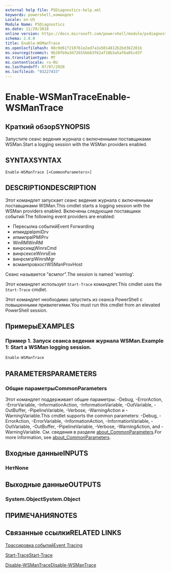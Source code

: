 ```yaml
---
external help file: PSDiagnostics-help.xml
keywords: powershell,командлет
Locale: en-US
Module Name: PSDiagnostics
ms.date: 11/29/2018
online version: https://docs.microsoft.com/powershell/module/psdiagnostics/enable-wsmantrace?view=powershell-5.1&WT.mc_id=ps-gethelp
schema: 2.0.0
title: Enable-WSManTrace
ms.openlocfilehash: 08c9d61f210761e2ed7a3a5014812b2bd362201b
ms.sourcegitcommit: 9b28fb9a3d72655bb63f62af18b3a5af6a05cd3f
ms.translationtype: MT
ms.contentlocale: ru-RU
ms.lasthandoff: 07/07/2020
ms.locfileid: "93227433"
---
```

# <span data-ttu-id="a4397-103">Enable-WSManTrace</span><span class="sxs-lookup"><span data-stu-id="a4397-103">Enable-WSManTrace</span></span>

## <span data-ttu-id="a4397-104">Краткий обзор</span><span class="sxs-lookup"><span data-stu-id="a4397-104">SYNOPSIS</span></span>
<span data-ttu-id="a4397-105">Запустите сеанс ведения журнала с включенными поставщиками WSMan.</span><span class="sxs-lookup"><span data-stu-id="a4397-105">Start a logging session with the WSMan providers enabled.</span></span>

## <span data-ttu-id="a4397-106">SYNTAX</span><span class="sxs-lookup"><span data-stu-id="a4397-106">SYNTAX</span></span>

```
Enable-WSManTrace [<CommonParameters>]
```

## <span data-ttu-id="a4397-107">DESCRIPTION</span><span class="sxs-lookup"><span data-stu-id="a4397-107">DESCRIPTION</span></span>
<span data-ttu-id="a4397-108">Этот командлет запускает сеанс ведения журнала с включенными поставщиками WSMan.</span><span class="sxs-lookup"><span data-stu-id="a4397-108">This cmdlet starts a logging session with the WSMan providers enabled.</span></span> <span data-ttu-id="a4397-109">Включены следующие поставщики событий:</span><span class="sxs-lookup"><span data-stu-id="a4397-109">The following event providers are enabled:</span></span>

- <span data-ttu-id="a4397-110">Пересылка событий</span><span class="sxs-lookup"><span data-stu-id="a4397-110">Event Forwarding</span></span>
- <span data-ttu-id="a4397-111">ипмидрв</span><span class="sxs-lookup"><span data-stu-id="a4397-111">IpmiDrv</span></span>
- <span data-ttu-id="a4397-112">ипмипрв</span><span class="sxs-lookup"><span data-stu-id="a4397-112">IPMIPrv</span></span>
- <span data-ttu-id="a4397-113">WinRM</span><span class="sxs-lookup"><span data-stu-id="a4397-113">WinRM</span></span>
- <span data-ttu-id="a4397-114">винрскмд</span><span class="sxs-lookup"><span data-stu-id="a4397-114">WinrsCmd</span></span>
- <span data-ttu-id="a4397-115">винрсексе</span><span class="sxs-lookup"><span data-stu-id="a4397-115">WinrsExe</span></span>
- <span data-ttu-id="a4397-116">винрсмгр</span><span class="sxs-lookup"><span data-stu-id="a4397-116">WinrsMgr</span></span>
- <span data-ttu-id="a4397-117">всманпровхост</span><span class="sxs-lookup"><span data-stu-id="a4397-117">WSManProvHost</span></span>

<span data-ttu-id="a4397-118">Сеанс называется "всмлог".</span><span class="sxs-lookup"><span data-stu-id="a4397-118">The session is named 'wsmlog'.</span></span>

<span data-ttu-id="a4397-119">Этот командлет использует `Start-Trace` командлет.</span><span class="sxs-lookup"><span data-stu-id="a4397-119">This cmdlet uses the `Start-Trace` cmdlet.</span></span>

<span data-ttu-id="a4397-120">Этот командлет необходимо запустить из сеанса PowerShell с повышенными привилегиями.</span><span class="sxs-lookup"><span data-stu-id="a4397-120">You must run this cmdlet from an elevated PowerShell session.</span></span>

## <span data-ttu-id="a4397-121">Примеры</span><span class="sxs-lookup"><span data-stu-id="a4397-121">EXAMPLES</span></span>

### <span data-ttu-id="a4397-122">Пример 1. Запуск сеанса ведения журнала WSMan.</span><span class="sxs-lookup"><span data-stu-id="a4397-122">Example 1: Start a WSMan logging session.</span></span>

```powershell
Enable-WSManTrace
```

## <span data-ttu-id="a4397-123">PARAMETERS</span><span class="sxs-lookup"><span data-stu-id="a4397-123">PARAMETERS</span></span>

### <span data-ttu-id="a4397-124">Общие параметры</span><span class="sxs-lookup"><span data-stu-id="a4397-124">CommonParameters</span></span>

<span data-ttu-id="a4397-125">Этот командлет поддерживает общие параметры: -Debug, -ErrorAction, -ErrorVariable, -InformationAction, -InformationVariable, -OutVariable, -OutBuffer, -PipelineVariable, -Verbose, -WarningAction и -WarningVariable.</span><span class="sxs-lookup"><span data-stu-id="a4397-125">This cmdlet supports the common parameters: -Debug, -ErrorAction, -ErrorVariable, -InformationAction, -InformationVariable, -OutVariable, -OutBuffer, -PipelineVariable, -Verbose, -WarningAction, and -WarningVariable.</span></span> <span data-ttu-id="a4397-126">См. сведения в разделе [about_CommonParameters](https://go.microsoft.com/fwlink/?LinkID=113216).</span><span class="sxs-lookup"><span data-stu-id="a4397-126">For more information, see [about_CommonParameters](https://go.microsoft.com/fwlink/?LinkID=113216).</span></span>

## <span data-ttu-id="a4397-127">Входные данные</span><span class="sxs-lookup"><span data-stu-id="a4397-127">INPUTS</span></span>

### <span data-ttu-id="a4397-128">Нет</span><span class="sxs-lookup"><span data-stu-id="a4397-128">None</span></span>

## <span data-ttu-id="a4397-129">Выходные данные</span><span class="sxs-lookup"><span data-stu-id="a4397-129">OUTPUTS</span></span>

### <span data-ttu-id="a4397-130">System.Object</span><span class="sxs-lookup"><span data-stu-id="a4397-130">System.Object</span></span>

## <span data-ttu-id="a4397-131">ПРИМЕЧАНИЯ</span><span class="sxs-lookup"><span data-stu-id="a4397-131">NOTES</span></span>

## <span data-ttu-id="a4397-132">Связанные ссылки</span><span class="sxs-lookup"><span data-stu-id="a4397-132">RELATED LINKS</span></span>

[<span data-ttu-id="a4397-133">Трассировка событий</span><span class="sxs-lookup"><span data-stu-id="a4397-133">Event Tracing</span></span>](/windows/desktop/ETW/event-tracing-portal)

[<span data-ttu-id="a4397-134">Start-Trace</span><span class="sxs-lookup"><span data-stu-id="a4397-134">Start-Trace</span></span>](start-trace.md)

[<span data-ttu-id="a4397-135">Disable-WSManTrace</span><span class="sxs-lookup"><span data-stu-id="a4397-135">Disable-WSManTrace</span></span>](Disable-WSManTrace.md)
